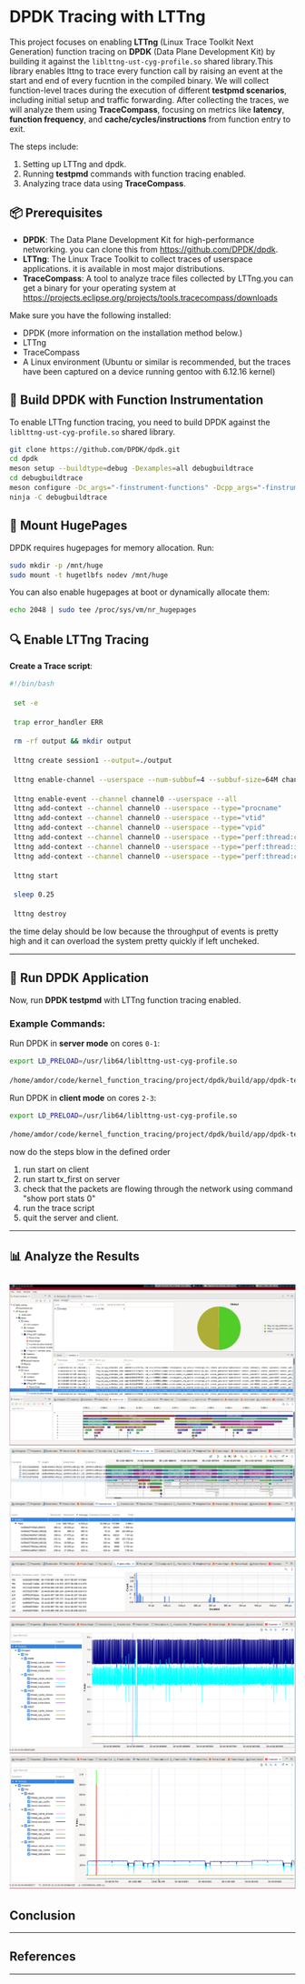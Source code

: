 # DPDK Tracing with LTTng

This project focuses on enabling **LTTng** (Linux Trace Toolkit Next Generation) function tracing on **DPDK** (Data Plane Development Kit) by building it against the `liblttng-ust-cyg-profile.so` shared library.This library enables lttng to trace every function call by raising an event at the start and end of every fucntion in the compiled binary. We will collect function-level traces during the execution of different **testpmd scenarios**, including initial setup and traffic forwarding. After collecting the traces, we will analyze them using **TraceCompass**, focusing on metrics like **latency**, **function frequency**, and **cache/cycles/instructions** from function entry to exit.

The steps include:

1. Setting up LTTng and dpdk.
2. Running **testpmd** commands with function tracing enabled.
3. Analyzing trace data using **TraceCompass**.


## 📦 Prerequisites
* **DPDK**: The Data Plane Development Kit for high-performance networking. you can clone this from https://github.com/DPDK/dpdk.
* **LTTng**: The Linux Trace Toolkit to collect traces of userspace applications. it is available in most major distributions.
* **TraceCompass**: A tool to analyze trace files collected by LTTng.you can get a  binary for your operating system at https://projects.eclipse.org/projects/tools.tracecompass/downloads

Make sure you have the following installed:

* DPDK (more information on the installation method below.)
* LTTng
* TraceCompass
* A Linux environment (Ubuntu or similar is recommended, but the traces have been captured on a device running gentoo with 6.12.16 kernel)


## 🔧 Build DPDK with Function Instrumentation

To enable LTTng function tracing, you need to build DPDK against the `liblttng-ust-cyg-profile.so` shared library.

```bash
git clone https://github.com/DPDK/dpdk.git
cd dpdk
meson setup --buildtype=debug -Dexamples=all debugbuildtrace
cd debugbuildtrace
meson configure -Dc_args="-finstrument-functions" -Dcpp_args="-finstrument-functions"
ninja -C debugbuildtrace
```

## 🧠 Mount HugePages

DPDK requires hugepages for memory allocation. Run:

```bash
sudo mkdir -p /mnt/huge
sudo mount -t hugetlbfs nodev /mnt/huge
```

You can also enable hugepages at boot or dynamically allocate them:

```bash
echo 2048 | sudo tee /proc/sys/vm/nr_hugepages
```
## 🔍 Enable LTTng Tracing

 **Create a Trace script**:

   ```bash
   #!/bin/bash
    
    set -e
    
    trap error_handler ERR
    
    rm -rf output && mkdir output
    
    lttng create session1 --output=./output
    
    lttng enable-channel --userspace --num-subbuf=4 --subbuf-size=64M channel0
    
    lttng enable-event --channel channel0 --userspace --all
    lttng add-context --channel channel0 --userspace --type="procname"
    lttng add-context --channel channel0 --userspace --type="vtid"
    lttng add-context --channel channel0 --userspace --type="vpid"
    lttng add-context --channel channel0 --userspace --type="perf:thread:cpu-cycles"
    lttng add-context --channel channel0 --userspace --type="perf:thread:instructions"
    lttng add-context --channel channel0 --userspace --type="perf:thread:cache-misses"
    
    lttng start
    
    sleep 0.25 
    
    lttng destroy

   ```
  the time delay should be low because the throughput of events is pretty high and it can overload the system pretty quickly if left uncheked.

---

## 🚀 Run DPDK Application

Now, run **DPDK testpmd** with LTTng function tracing enabled.

### Example Commands:

Run DPDK in **server mode** on cores `0-1`:

```bash
export LD_PRELOAD=/usr/lib64/liblttng-ust-cyg-profile.so

/home/amdor/code/kernel_function_tracing/project/dpdk/build/app/dpdk-testpmd -l 0-1 --proc-type=primary --file-prefix=pmd1 --vdev=net_memif,role=server -- -i
```

Run DPDK in **client mode** on cores `2-3`:

```bash
export LD_PRELOAD=/usr/lib64/liblttng-ust-cyg-profile.so

/home/amdor/code/kernel_function_tracing/project/dpdk/build/app/dpdk-testpmd  -l 2-3 --proc-type=primary --file-prefix=pmd2 --vdev=net_memif -- -i
```

now do the steps blow in the defined order

 1. run start on client
 2. run start tx_first on server
 3. check that the packets are flowing through the network using command "show port stats 0"
 4. run the trace script
 5. quit the server and client.
---

## 📊 Analyze the Results
![Alt text](./1l.png)
![Alt text](./2.png)
![Alt text](./3.png)
![Alt text](./4.png)
![Alt text](./5.png)
![Alt text](./6.png)
---

## Conclusion


---

## References


---
